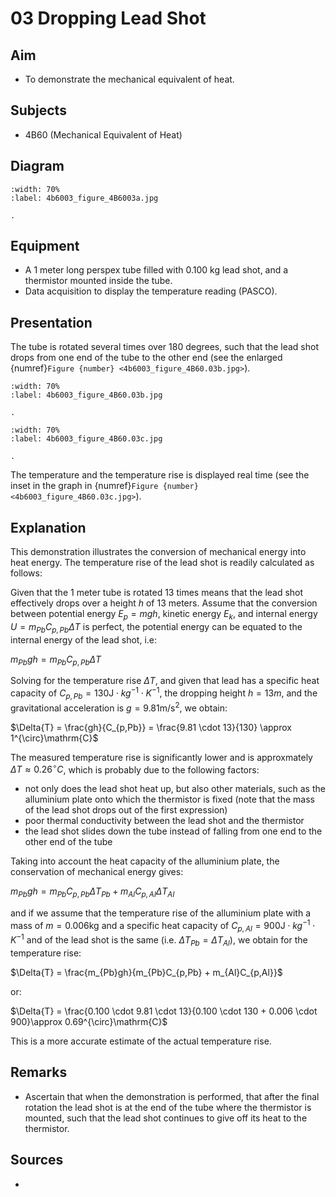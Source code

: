 # 03 Dropping Lead Shot 
  
## Aim   
 
 *  To demonstrate the mechanical equivalent of heat.
   
  
## Subjects   
* 4B60 (Mechanical Equivalent of Heat)   

## Diagram
   
```{figure} figures/figure_4B60.03a.jpg
:width: 70%  
:label: 4b6003_figure_4B6003a.jpg  

. 
```
     
  
## Equipment   
- A 1 meter long perspex tube filled with 0.100 kg lead shot, and a thermistor mounted inside the tube.
- Data acquisition to display the temperature reading (PASCO).
   
  
## Presentation   
The tube is rotated several times over 180 degrees, such that the lead shot drops from one end of the tube to the other end (see the enlarged {numref}`Figure {number} <4b6003_figure_4B60.03b.jpg>`). 
```{figure} figures/figure_4B60.03b.jpg
:width: 70%  
:label: 4b6003_figure_4B60.03b.jpg  

. 
```
```{figure} figures/figure_4B60.03c.jpg
:width: 70%  
:label: 4b6003_figure_4B60.03c.jpg  

. 
```
The temperature and the temperature rise is displayed real time (see the inset in the graph in {numref}`Figure {number} <4b6003_figure_4B60.03c.jpg>`).

  
## Explanation   
This demonstration illustrates the conversion of mechanical energy into heat energy. The temperature rise of the lead shot is readily calculated as follows:

Given that the 1 meter tube is rotated 13 times means that the lead shot effectively drops over a height $h$ of 13 meters. Assume that the conversion between potential energy $E_{p} = mgh$, kinetic energy $E_{k}$, and internal energy $U = m_{Pb}C_{p,Pb}\Delta{T}$ is perfect, the potential energy can be equated to the internal energy of the lead shot, i.e:

$m_{Pb}gh = m_{Pb}C_{p,Pb} \Delta T$

Solving for the temperature rise $\Delta{T}$, and given that lead has a specific heat capacity of $C_{p,Pb} = 130 \mathrm{J} \cdot kg^{-1} \cdot K^{-1}$, the dropping height $h = 13 m$, and the gravitational acceleration is $g = 9.81 \mathrm{m/s^{2}}$, we obtain:

$\Delta{T} = \frac{gh}{C_{p,Pb}} = \frac{9.81 \cdot 13}{130} \approx 1^{\circ}\mathrm{C}$

The measured temperature rise is significantly lower and is approxmately $\Delta{T} \approx 0.26^{\circ}{C}$, which is probably due to the following factors:

- not only does the lead shot heat up, but also other materials, such as the alluminium plate onto which the thermistor is fixed (note that the mass of the lead shot drops out of the first expression)
- poor thermal conductivity between the lead shot and the thermistor
- the lead shot slides down the tube instead of falling from one end to the other end of the tube

Taking into account the heat capacity of the alluminium plate, the conservation of mechanical energy gives:

$m_{Pb}gh = m_{Pb}C_{p,Pb} \Delta{T_{Pb}} + m_{Al}C_{p,Al} \Delta{T_{Al}}$

and if we assume that the temperature rise of the alluminium plate with a mass of $m = 0.006 \mathrm{kg}$ and a specific heat capacity of $C_{p,Al} = 900 \mathrm{J} \cdot kg^{-1} \cdot K^{-1}$ and of the lead shot is the same (i.e. $\Delta{T_{Pb}} = \Delta{T_{Al}}$), we obtain for the temperature rise:

$\Delta{T} = \frac{m_{Pb}gh}{m_{Pb}C_{p,Pb} + m_{Al}C_{p,Al}}$

or:

$\Delta{T} = \frac{0.100 \cdot 9.81 \cdot 13}{0.100 \cdot 130 + 0.006 \cdot 900}\approx 0.69^{\circ}\mathrm{C}$

This is a more accurate estimate of the actual temperature rise.
  
## Remarks
 *  Ascertain that when the demonstration is performed, that after the final rotation the lead shot is at the end of the tube where the thermistor is mounted, such that the lead shot continues to give off its heat to the thermistor.   
  
## Sources
 *  
  
